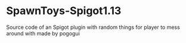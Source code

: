 # SpawnToys-Spigot1.13
Source code of an Spigot plugin with random things for player to mess around with made by pogogui
